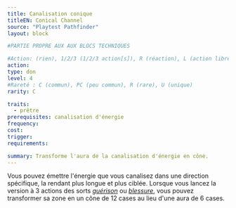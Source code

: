 ```yaml
---
title: Canalisation conique
titleEN: Conical Channel
source: "Playtest Pathfinder"
layout: block

#PARTIE PROPRE AUX AUX BLOCS TECHNIQUES

#Action: (rien), 1/2/3 (1/2/3 action[s]), R (réaction), L (action libre)
action: 
type: don
level: 4
#Rareté : C (commun), PC (peu commun), R (rare), U (unique)
rarity: C

traits:
  - prêtre
prerequisites: canalisation d'énergie
frequency: 
cost: 
trigger: 
requirements:

summary: Transforme l'aura de la canalisation d'énergie en cône.
---
```


Vous pouvez émettre l'énergie que vous canalisez dans une direction spécifique, la rendant plus longue et plus ciblée.
Lorsque vous lancez la version à 3 actions des sorts [*guérison*](/sorts/guérison.html) ou [*blessure*](/sorts/blessure.html), vous pouvez transformer sa zone en un cône de 12 cases au lieu d'une aura de 6 cases.
